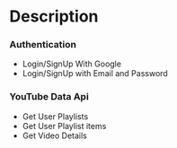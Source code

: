 # Description

### Authentication

- Login/SignUp With Google
- Login/SignUp with Email and Password

### YouTube Data Api

- Get User Playlists
- Get User Playlist items
- Get Video Details


